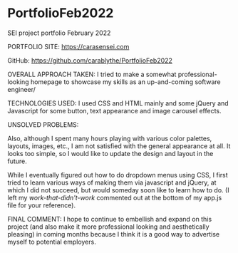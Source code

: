 # PortfolioFeb2022
SEI project portfolio February 2022

PORTFOLIO SITE: https://carasensei.com

GitHub: https://github.com/carablythe/PortfolioFeb2022

OVERALL APPROACH TAKEN:
I tried to make a somewhat professional-looking homepage to showcase my skills as an up-and-coming software engineer/

TECHNOLOGIES USED:
I used CSS and HTML mainly and some jQuery and Javascript for some button, text appearance and image carousel effects.

UNSOLVED PROBLEMS:

Also, although I spent many hours playing with various color palettes, layouts, images, etc., I am not satisfied with the general appearance at all. It looks too simple, so I would like to update the design and layout in the future.

While I eventually figured out how to do dropdown menus using CSS, I first tried to learn various ways of making them via javascript and jQuery, at which I did not succeed, but would someday soon like to learn how to do. (I left my *work-that-didn't-work* commented out at the bottom of my app.js file for your reference).

FINAL COMMENT:
I hope to continue to embellish and expand on this project (and also make it more professional looking and aesthetically pleasing) in coming months because I think it is a good way to advertise myself to potential employers.
